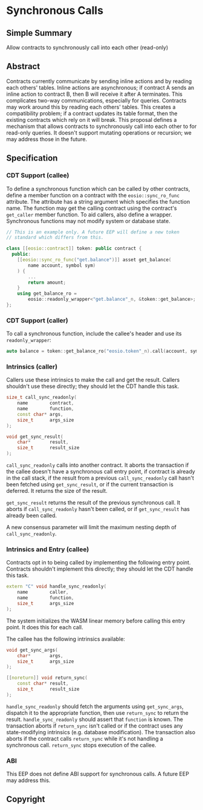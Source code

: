# Synchronous Calls

## Simple Summary

Allow contracts to synchronously call into each other (read-only)

## Abstract

Contracts currently communicate by sending inline actions and by reading each others'
tables. Inline actions are asynchronous; if contract A sends an inline action to
contract B, then B will receive it after A terminates. This complicates two-way
communications, especially for queries. Contracts may work around this by reading
each others' tables. This creates a compatibility problem; if a contract updates
its table format, then the existing contracts which rely on it will break.
This proposal defines a mechanism that allows contracts to synchronously call into
each other to for read-only queries. It doesn't support mutating operations or
recursion; we may address those in the future.

## Specification

### CDT Support (callee)

To define a synchronous function which can be called by other contracts, define a member
function on a contract with the `eosio::sync_ro_func` attribute. The attribute has a string
argument which specifies the function name. The function may get the calling contract using
the contract's `get_caller` member function. To aid callers, also define a wrapper.
Synchronous functions may not modify system or database state.

```c++
// This is an example only. A future EEP will define a new token
// standard which differs from this.

class [[eosio::contract]] token: public contract {
  public:
    [[eosio::sync_ro_func("get.balance")]] asset get_balance(
        name account, symbol sym)
    ) {
        ...
        return amount;
    }
    using get_balance_ro =
        eosio::readonly_wrapper<"get.balance"_n, &token::get_balance>;
};
```

### CDT Support (caller)

To call a synchronous function, include the callee's header and use its `readonly_wrapper`:

```c++
auto balance = token::get_balance_ro("eosio.token"_n).call(account, symbol("SYS", 4));
```

### Intrinsics (caller)

Callers use these intrinsics to make the call and get the result. Callers shouldn't use these directly;
they should let the CDT handle this task.

```c++
size_t call_sync_readonly(
    name        contract,
    name        function,
    const char* args,
    size_t      args_size
);

void get_sync_result(
    char*       result,
    size_t      result_size
);
```

`call_sync_readonly` calls into another contract. It aborts the transaction if the callee doesn't have
a synchronous call entry point, if contract is already in the call stack, if the result from a
previous `call_sync_readonly` call hasn't been fetched using `get_sync_result`, or if the current
transaction is deferred. It returns the size of the result.

`get_sync_result` returns the result of the previous synchronous call. It aborts if `call_sync_readonly`
hasn't been called, or if `get_sync_result` has already been called.

A new consensus parameter will limit the maximum nesting depth of `call_sync_readonly`.

### Intrinsics and Entry (callee)

Contracts opt in to being called by implementing the following entry point. Contracts shouldn't
implement this directly; they should let the CDT handle this task.

```c++
extern "C" void handle_sync_readonly(
    name        caller,
    name        function,
    size_t      args_size
);
```

The system initializes the WASM linear memory before calling this entry point. It does this
for each call.

The callee has the following intrinsics available:

```c++
void get_sync_args(
    char*       args,
    size_t      args_size
);

[[noreturn]] void return_sync(
    const char* result,
    size_t      result_size
);
```

`handle_sync_readonly` should fetch the arguments using `get_sync_args`, dispatch it to the appropriate function,
then use `return_sync` to return the result. `handle_sync_readonly` should assert that `function` is known. The
transaction aborts if `return_sync` isn't called or if the contract uses any state-modifying intrinsics
(e.g. database modification). The transaction also aborts if the contract calls `return_sync` while it's
not handling a synchronous call. `return_sync` stops execution of the callee.

### ABI

This EEP does not define ABI support for synchronous calls. A future EEP may address this.

## Copyright
